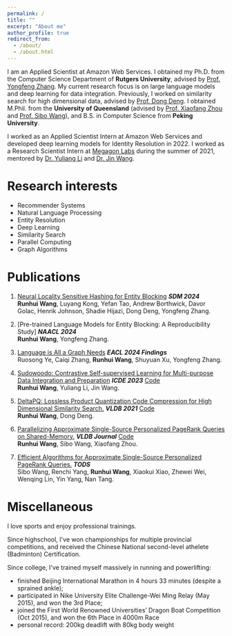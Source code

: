 ```yaml
---
permalink: /
title: ""
excerpt: "About me"
author_profile: true
redirect_from: 
  - /about/
  - /about.html
---
```

I am an Applied Scientist at Amazon Web Services. I obtained my Ph.D. from the Computer Science Department of __Rutgers University__, advised by [Prof. Yongfeng Zhang](http://yongfeng.me/). My current research focus is on large language models and deep learning for data integration. Previously, I worked on similarity search for high dimensional data, advised by [Prof. Dong Deng](https://people.cs.rutgers.edu/~dd903/). I obtained M.Phil. from the __University of Queensland__ (advised by [Prof. Xiaofang Zhou](http://staff.itee.uq.edu.au/zxf/) and [Prof. Sibo Wang](http://www1.se.cuhk.edu.hk/~swang/)), and B.S. in Computer Science from __Peking University__.

I worked as an Applied Scientist Intern at Amazon Web Services and developed deep learning models for Identity Resolution in 2022. I worked as a Research Scientist Intern at [Megagon Labs](https://megagon.ai/) during the summer of 2021, mentored by [Dr. Yuliang Li](https://oi02lyl.github.io/) and [Dr. Jin Wang](http://yellowstone.cs.ucla.edu/~jinwang/).

Research interests
======
- Recommender Systems <br>
- Natural Language Processing <br>
- Entity Resolution <br>
- Deep Learning <br>
- Similarity Search <br> 
- Parallel Computing <br>
- Graph Algorithms


Publications
======
1. [Neural Locality Sensitive Hashing for Entity Blocking](https://epubs.siam.org/doi/10.1137/1.9781611978032.101) <em>__SDM 2024__</em> <br> 
    __Runhui Wang__, Luyang Kong, Yefan Tao, Andrew Borthwick, Davor Golac, Henrik Johnson, Shadie Hijazi, Dong Deng, Yongfeng Zhang.

1. [Pre-trained Language Models for Entity Blocking: A Reproducibility Study] <em>__NAACL 2024__</em> <br> 
    __Runhui Wang__, Yongfeng Zhang.

1. [Language is All a Graph Needs](https://arxiv.org/abs/2308.07134) <em>__EACL 2024 Findings__</em> <br> 
    Ruosong Ye, Caiqi Zhang, __Runhui Wang__, Shuyuan Xu, Yongfeng Zhang.


1. [Sudowoodo: Contrastive Self-supervised Learning for Multi-purpose Data Integration and Preparation](https://arxiv.org/pdf/2207.04122.pdf) <em>__ICDE 2023__</em> [Code](https://github.com/megagonlabs/sudowoodo)<br> 
    __Runhui Wang__, Yuliang Li, Jin Wang.

1. [DeltaPQ: Lossless Product Quantization Code Compression for High Dimensional Similarity Search.](http://www.vldb.org/pvldb/vol13/p3603-wang.pdf) <em>__VLDB 2021__</em> [Code](https://github.com/RunhuiWang/DeltaPQ)<br> 
    __Runhui Wang__, Dong Deng.

1. [Parallelizing Approximate Single-Source Personalized PageRank Queries on Shared-Memory.](https://link.springer.com/article/10.1007/s00778-019-00576-7) <em>__VLDB Journal__</em> [Code](https://github.com/RunhuiWang/PAFO-release)<br>
    __Runhui Wang__, Sibo Wang, Xiaofang Zhou.
1. [Efficient Algorithms for Approximate Single-Source Personalized PageRank Queries.](https://dl.acm.org/doi/10.1145/3360902)  <em>__TODS__</em><br>
    Sibo Wang, Renchi Yang, __Runhui Wang__, Xiaokui Xiao, Zhewei Wei, Wenqing Lin, Yin Yang, Nan Tang.
    

Miscellaneous
====
I love sports and enjoy professional trainings. 

Since highschool, I've won championships for multiple provincial competitions, and received the Chinese National second-level athelete (Badminton) Certification.

Since college, I've trained myself massively in running and powerlifting:<br>
- finished Beijing International Marathon in 4 hours 33 minutes (despite a sprained ankle);<br>
- participated in Nike University Elite Challenge-Wei Ming Relay (May 2015), and won the 3rd Place;<br>
- joined the First World Renowned Universities’ Dragon Boat Competition (Oct 2015), and won the 6th Place in 4000m Race
- personal record: 200kg deadlift with 80kg body weight

